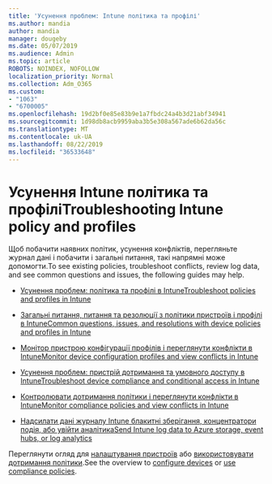```yaml
---
title: 'Усунення проблем: Intune політика та профілі'
ms.author: mandia
author: mandia
manager: dougeby
ms.date: 05/07/2019
ms.audience: Admin
ms.topic: article
ROBOTS: NOINDEX, NOFOLLOW
localization_priority: Normal
ms.collection: Adm_O365
ms.custom:
- "1063"
- "6700005"
ms.openlocfilehash: 19d2bf0e85e83b9e1a7fbdc24a4b3d21abf34941
ms.sourcegitcommit: 1d98db8acb9959aba3b5e308a567ade6b62da56c
ms.translationtype: MT
ms.contentlocale: uk-UA
ms.lasthandoff: 08/22/2019
ms.locfileid: "36533648"
---
```

# <a name="troubleshooting-intune-policy-and-profiles"></a><span data-ttu-id="5ee04-102">Усунення Intune політика та профілі</span><span class="sxs-lookup"><span data-stu-id="5ee04-102">Troubleshooting Intune policy and profiles</span></span>

<span data-ttu-id="5ee04-103">Щоб побачити наявних політик, усунення конфліктів, перегляньте журнал дані і побачити і загальні питання, такі напрямні може допомогти.</span><span class="sxs-lookup"><span data-stu-id="5ee04-103">To see existing policies, troubleshoot conflicts, review log data, and see common questions and issues, the following guides may help.</span></span>

- [<span data-ttu-id="5ee04-104">Усунення проблем: політика та профілі в Intune</span><span class="sxs-lookup"><span data-stu-id="5ee04-104">Troubleshoot policies and profiles in Intune</span></span>](https://docs.microsoft.com/intune/troubleshoot-policies-in-microsoft-intune)

- [<span data-ttu-id="5ee04-105">Загальні питання, питання та резолюції з політики пристроїв і профілі в Intune</span><span class="sxs-lookup"><span data-stu-id="5ee04-105">Common questions, issues, and resolutions with device policies and profiles in Intune</span></span>](https://docs.microsoft.com/intune/device-profile-troubleshoot)

- [<span data-ttu-id="5ee04-106">Монітор пристрою конфігурації профілів і переглянути конфлікти в Intune</span><span class="sxs-lookup"><span data-stu-id="5ee04-106">Monitor device configuration profiles and view conflicts in Intune</span></span>](https://docs.microsoft.com/intune/device-profile-monitor)

- [<span data-ttu-id="5ee04-107">Усунення проблем: пристрій дотримання та умовного доступу в Intune</span><span class="sxs-lookup"><span data-stu-id="5ee04-107">Troubleshoot device compliance and conditional access in Intune</span></span>](https://docs.microsoft.com/intune/troubleshoot-conditional-access)

- [<span data-ttu-id="5ee04-108">Контролювати дотримання політики і переглянути конфлікти в Intune</span><span class="sxs-lookup"><span data-stu-id="5ee04-108">Monitor compliance policies and view conflicts in Intune</span></span>](https://docs.microsoft.com/intune/compliance-policy-monitor)

- [<span data-ttu-id="5ee04-109">Надсилати дані журналу Intune блакитні зберігання, концентратори подія, або увійти аналітика</span><span class="sxs-lookup"><span data-stu-id="5ee04-109">Send Intune log data to Azure storage, event hubs, or log analytics</span></span>](https://docs.microsoft.com/intune/review-logs-using-azure-monitor)

<span data-ttu-id="5ee04-110">Переглянути огляд для [налаштування пристроїв](https://docs.microsoft.com/intune/device-profiles) або [використовувати дотримання політики](https://docs.microsoft.com/intune/device-compliance-get-started).</span><span class="sxs-lookup"><span data-stu-id="5ee04-110">See the overview to [configure devices](https://docs.microsoft.com/intune/device-profiles) or [use compliance policies](https://docs.microsoft.com/intune/device-compliance-get-started).</span></span>